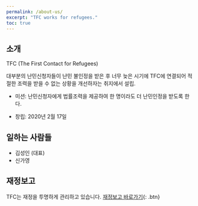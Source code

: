 ```yaml
---
permalink: /about-us/
excerpt: "TFC works for refugees."
toc: true
---
```


## 소개

TFC (The First Contact for Refugees)

대부분의 난민신청자들이 난민 불인정을 받은 후 너무 늦은 시기에 TFC에 연결되어 적절한 조력을 받을 수 없는 상황을 개선하자는 취지에서 설립.  

- 미션: 난민신청자에게 법률조력을 제공하여 한 명이라도 더 난민인정을 받도록 한다. 

- 창립: 2020년 2월 17일


## 일하는 사람들
- 김성인 (대표)
- 신가영


## 재정보고
TFC는 재정을 투명하게 관리하고 있습니다. 
[재정보고 바로가기](#finance){: .btn}
